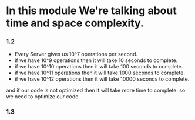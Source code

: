 # In this module We're talking about time and space complexity.

### 1.2

- Every Server gives us 10^7 operations per second.
- if we have 10^9 operations then it will take 10 seconds to complete.
- if we have 10^10 operations then it will take 100 seconds to complete.
- if we have 10^11 operations then it will take 1000 seconds to complete.
- if we have 10^12 operations then it will take 10000 seconds to complete.

and if our code is not optimized then it will take more time to complete. so we need to optimize our code.

### 1.3
